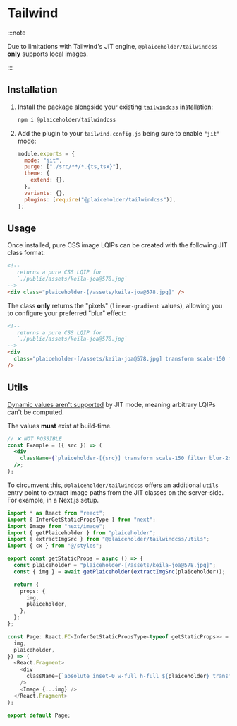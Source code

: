 # Tailwind

:::note

Due to limitations with Tailwind's JIT engine, `@plaiceholder/tailwindcss`
**only** supports local images.

:::

## Installation

1. Install the package alongside your existing [`tailwindcss`](https://tailwindcss.com/docs/installation) installation:

   ```sh
   npm i @plaiceholder/tailwindcss
   ```

2. Add the plugin to your `tailwind.config.js` being sure to enable `"jit"` mode:

   ```js title="tailwind.config.js"
   module.exports = {
     mode: "jit",
     purge: ["./src/**/*.{ts,tsx}"],
     theme: {
       extend: {},
     },
     variants: {},
     plugins: [require("@plaiceholder/tailwindcss")],
   };
   ```

## Usage

Once installed, pure CSS image LQIPs can be created with the following JIT class format:

```html
<!-- 
   returns a pure CSS LQIP for 
   `./public/assets/keila-joa@578.jpg`
-->
<div class="plaiceholder-[/assets/keila-joa@578.jpg]" />
```

The class **only** returns the "pixels" (`linear-gradient` values), allowing you to configure your preferred "blur" effect:

```html
<!-- 
   returns a pure CSS LQIP for 
   `./public/assets/keila-joa@578.jpg`
-->
<div
  class="plaiceholder-[/assets/keila-joa@578.jpg] transform scale-150 filter blur-2xl"
/>
```

## Utils

[Dynamic values aren't supported](https://tailwindcss.com/docs/just-in-time-mode#known-limitations) by JIT mode, meaning arbitrary LQIPs can't be computed.

The values **must** exist at build-time.

```jsx
// ❌ NOT POSSIBLE
const Example = ({ src }) => (
  <div
    className={`plaiceholder-[{src}] transform scale-150 filter blur-2xl`}
  />;
);
```

To circumvent this, `@plaiceholder/tailwindcss` offers an additional `utils` entry point to extract image paths from the JIT classes on the server-side. For example, in a Next.js setup.

```ts
import * as React from "react";
import { InferGetStaticPropsType } from "next";
import Image from "next/image";
import { getPlaiceholder } from "plaiceholder";
import { extractImgSrc } from "@plaiceholder/tailwindcss/utils";
import { cx } from "@/styles";

export const getStaticProps = async () => {
  const plaiceholder = "plaiceholder-[/assets/keila-joa@578.jpg]";
  const { img } = await getPlaiceholder(extractImgSrc(plaiceholder));

  return {
    props: {
      img,
      plaiceholder,
    },
  };
};

const Page: React.FC<InferGetStaticPropsType<typeof getStaticProps>> = ({
  img,
  plaiceholder,
}) => (
  <React.Fragment>
    <div
      className={`absolute inset-0 w-full h-full ${plaiceholder} transform scale-150 filter blur-2xl`}
    />
    <Image {...img} />
  </React.Fragment>
);

export default Page;
```
